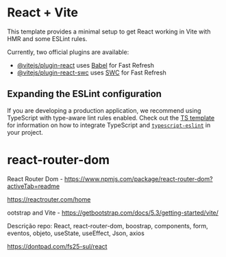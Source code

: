 # React + Vite

This template provides a minimal setup to get React working in Vite with HMR and some ESLint rules.

Currently, two official plugins are available:

- [@vitejs/plugin-react](https://github.com/vitejs/vite-plugin-react/blob/main/packages/plugin-react) uses [Babel](https://babeljs.io/) for Fast Refresh
- [@vitejs/plugin-react-swc](https://github.com/vitejs/vite-plugin-react/blob/main/packages/plugin-react-swc) uses [SWC](https://swc.rs/) for Fast Refresh

## Expanding the ESLint configuration

If you are developing a production application, we recommend using TypeScript with type-aware lint rules enabled. Check out the [TS template](https://github.com/vitejs/vite/tree/main/packages/create-vite/template-react-ts) for information on how to integrate TypeScript and [`typescript-eslint`](https://typescript-eslint.io) in your project.
# react-router-dom

React Router Dom - https://www.npmjs.com/package/react-router-dom?activeTab=readme

https://reactrouter.com/home

ootstrap and Vite - https://getbootstrap.com/docs/5.3/getting-started/vite/

Descrição repo: React, react-router-dom, boostrap, components, form, eventos, objeto, useState, useEffect, Json, axios

https://dontpad.com/fs25-sul/react